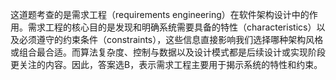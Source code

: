 这道题考查的是需求工程（requirements engineering）在软件架构设计中的作用。需求工程的核心目的是发现和明确系统需要具备的特性（characteristics）以及必须遵守的约束条件（constraints），这些信息直接影响我们选择哪种架构风格或组合最合适。而算法复杂度、控制与数据以及设计模式都是后续设计或实现阶段更关注的内容。因此，答案选B，表示需求工程主要用于揭示系统的特性和约束。